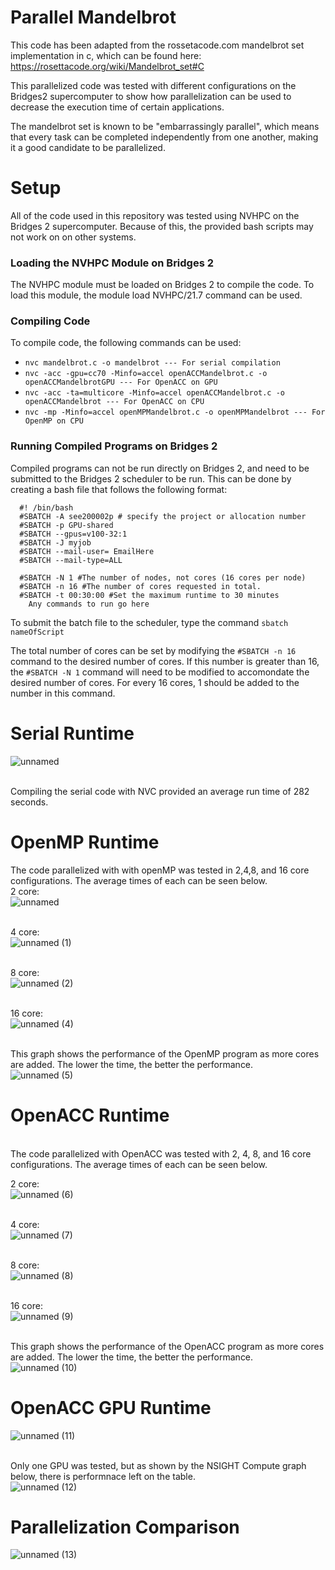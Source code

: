# Parallel Mandelbrot <br />

This code has been adapted from the rossetacode.com mandelbrot set implementation in c, which can be found here: https://rosettacode.org/wiki/Mandelbrot_set#C <by />

This parallelized code was tested with different configurations on the Bridges2 supercomputer to show how parallelization can be used to decrease the execution time of certain applications. <br /> 

The mandelbrot set is known to be "embarrassingly parallel", which means that every task can be completed independently from one another, making it a good candidate to be parallelized. <br />


# Setup

All of the code used in this repository was tested using NVHPC on the Bridges 2 supercomputer. Because of this, the provided bash scripts may not work on on other systems. <br />

### Loading the NVHPC Module on Bridges 2
The NVHPC module must be loaded on Bridges 2 to compile the code. To load this module, the module load NVHPC/21.7 command can be used. <br />




### Compiling Code
To compile code, the following commands can be used: 
  - ```nvc mandelbrot.c -o mandelbrot --- For serial compilation```
  - ```nvc -acc -gpu=cc70 -Minfo=accel openACCMandelbrot.c -o openACCMandelbrotGPU --- For OpenACC on GPU```
  - ```nvc -acc -ta=multicore -Minfo=accel openACCMandelbrot.c -o openACCMandelbrot --- For OpenACC on CPU```
  - ```nvc -mp -Minfo=accel openMPMandelbrot.c -o openMPMandelbrot --- For OpenMP on CPU```

### Running Compiled Programs on Bridges 2
Compiled programs can not be run directly on Bridges 2, and need to be submitted to the Bridges 2 scheduler to be run. This can be done by creating a bash file that follows the following format: 
```
  #! /bin/bash
  #SBATCH -A see200002p # specify the project or allocation number
  #SBATCH -p GPU-shared
  #SBATCH --gpus=v100-32:1
  #SBATCH -J myjob
  #SBATCH --mail-user= EmailHere
  #SBATCH --mail-type=ALL
  
  #SBATCH -N 1 #The number of nodes, not cores (16 cores per node)
  #SBATCH -n 16 #The number of cores requested in total. 
  #SBATCH -t 00:30:00 #Set the maximum runtime to 30 minutes
    Any commands to run go here
```
To submit the batch file to the scheduler, type the command ```sbatch nameOfScript```<br />

The total number of cores can be set by modifying the ```#SBATCH -n 16``` command to the desired number of cores. If this number is greater than 16, the ```#SBATCH -N 1``` command will need to be modified to accomondate the desired number of cores. For every 16 cores, 1 should be added to the number in this command.  

# Serial Runtime
![unnamed](https://user-images.githubusercontent.com/54713482/145094837-16bcdd60-35f7-4c13-9275-9a41b5289ef0.png)

<br />Compiling the serial code with NVC provided an average run time of 282 seconds. <br />

# OpenMP Runtime
The code parallelized with with openMP was tested in 2,4,8, and 16 core configurations. The average times of each can be seen below. <br /> 
2 core:  <br />
![unnamed](https://user-images.githubusercontent.com/54713482/145094993-b7d68f2e-ed51-4be4-ad54-2f2954addde5.png)

<br />4 core: <br /> 
![unnamed (1)](https://user-images.githubusercontent.com/54713482/145095035-8c5c4267-494e-4a14-982c-9636dcf993bc.png)


<br />8 core: <br />
![unnamed (2)](https://user-images.githubusercontent.com/54713482/145095078-6f3243ca-2f93-4249-85ad-84851d9a819c.png)

<br />16 core: <br />
![unnamed (4)](https://user-images.githubusercontent.com/54713482/145095206-4caa2e31-0a2d-425c-b632-ddf4f09ce48b.png)


<br />This graph shows the performance of the OpenMP program as more cores are added. The lower the time, the better the performance. <br />
![unnamed (5)](https://user-images.githubusercontent.com/54713482/145095285-bf08d81e-65ae-4c58-bed8-34ba27299225.png)


# OpenACC Runtime
<br />The code parallelized with OpenACC was tested with 2, 4, 8, and 16 core configurations. The average times of each can be seen below. <br /> 

2 core: <br />
![unnamed (6)](https://user-images.githubusercontent.com/54713482/145095322-867e067a-c074-46f1-a9e7-95720b43f64a.png)

<br />4 core: <br />
![unnamed (7)](https://user-images.githubusercontent.com/54713482/145095460-eacaf7d7-187f-4d42-9775-910f4cc61f02.png)

<br />8 core:<br />
![unnamed (8)](https://user-images.githubusercontent.com/54713482/145095501-fbbac19c-0832-4a6f-8a51-7c41c82ba8cf.png)

<br />16 core:<br />
![unnamed (9)](https://user-images.githubusercontent.com/54713482/145095558-b74a0b28-b628-45fc-8918-8f7e4e29020e.png)



<br />This graph shows the performance of the OpenACC program as more cores are added. The lower the time, the better the performance.<br /> 
![unnamed (10)](https://user-images.githubusercontent.com/54713482/145095596-e4a1b755-50f2-40ec-a3b5-e31c7e76e7da.png)

# OpenACC GPU Runtime
![unnamed (11)](https://user-images.githubusercontent.com/54713482/145099865-af8600eb-81cb-4799-bbb7-c39b7eb83005.png)

<br /> Only one GPU  was tested, but as shown by the NSIGHT Compute graph below, there is performnace left on the table. <br />
![unnamed (12)](https://user-images.githubusercontent.com/54713482/145100087-9a881e7c-3551-44e8-b672-2e5b2ea7e27e.png)

# Parallelization Comparison
![unnamed (13)](https://user-images.githubusercontent.com/54713482/145100184-20b19262-d2e3-43e0-8699-d2a9bd8b8cc8.png)
<br />






